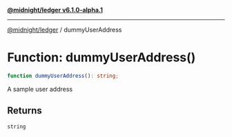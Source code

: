 [**@midnight/ledger v6.1.0-alpha.1**](../README.md)

***

[@midnight/ledger](../globals.md) / dummyUserAddress

# Function: dummyUserAddress()

```ts
function dummyUserAddress(): string;
```

A sample user address

## Returns

`string`
